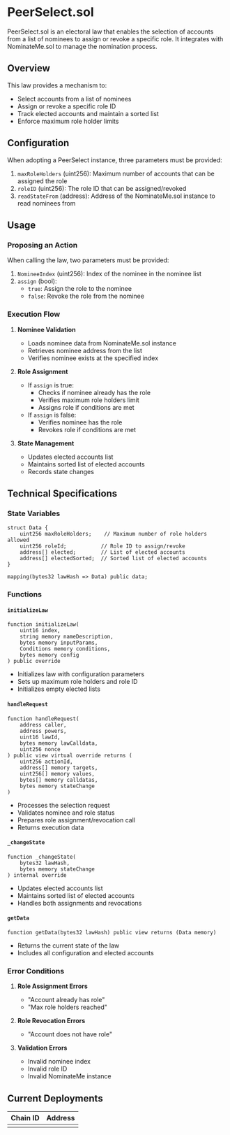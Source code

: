 # PeerSelect.sol

PeerSelect.sol is an electoral law that enables the selection of accounts from a list of nominees to assign or revoke a specific role. It integrates with NominateMe.sol to manage the nomination process.

## Overview

This law provides a mechanism to:
- Select accounts from a list of nominees
- Assign or revoke a specific role ID
- Track elected accounts and maintain a sorted list
- Enforce maximum role holder limits

## Configuration

When adopting a PeerSelect instance, three parameters must be provided:

1. `maxRoleHolders` (uint256): Maximum number of accounts that can be assigned the role
2. `roleID` (uint256): The role ID that can be assigned/revoked
3. `readStateFrom` (address): Address of the NominateMe.sol instance to read nominees from

## Usage

### Proposing an Action

When calling the law, two parameters must be provided:

1. `NomineeIndex` (uint256): Index of the nominee in the nominee list
2. `assign` (bool): 
   - `true`: Assign the role to the nominee
   - `false`: Revoke the role from the nominee

### Execution Flow

1. **Nominee Validation**
   - Loads nominee data from NominateMe.sol instance
   - Retrieves nominee address from the list
   - Verifies nominee exists at the specified index

2. **Role Assignment**
   - If `assign` is true:
     - Checks if nominee already has the role
     - Verifies maximum role holders limit
     - Assigns role if conditions are met
   - If `assign` is false:
     - Verifies nominee has the role
     - Revokes role if conditions are met

3. **State Management**
   - Updates elected accounts list
   - Maintains sorted list of elected accounts
   - Records state changes

## Technical Specifications

### State Variables

```solidity
struct Data {
    uint256 maxRoleHolders;    // Maximum number of role holders allowed
    uint256 roleId;           // Role ID to assign/revoke
    address[] elected;        // List of elected accounts
    address[] electedSorted;  // Sorted list of elected accounts
}

mapping(bytes32 lawHash => Data) public data;
```

### Functions

#### `initializeLaw`
```solidity
function initializeLaw(
    uint16 index,
    string memory nameDescription,
    bytes memory inputParams,
    Conditions memory conditions,
    bytes memory config
) public override
```
- Initializes law with configuration parameters
- Sets up maximum role holders and role ID
- Initializes empty elected lists

#### `handleRequest`
```solidity
function handleRequest(
    address caller,
    address powers,
    uint16 lawId,
    bytes memory lawCalldata,
    uint256 nonce
) public view virtual override returns (
    uint256 actionId,
    address[] memory targets,
    uint256[] memory values,
    bytes[] memory calldatas,
    bytes memory stateChange
)
```
- Processes the selection request
- Validates nominee and role status
- Prepares role assignment/revocation call
- Returns execution data

#### `_changeState`
```solidity
function _changeState(
    bytes32 lawHash,
    bytes memory stateChange
) internal override
```
- Updates elected accounts list
- Maintains sorted list of elected accounts
- Handles both assignments and revocations

#### `getData`
```solidity
function getData(bytes32 lawHash) public view returns (Data memory)
```
- Returns the current state of the law
- Includes all configuration and elected accounts

### Error Conditions

1. **Role Assignment Errors**
   - "Account already has role"
   - "Max role holders reached"

2. **Role Revocation Errors**
   - "Account does not have role"

3. **Validation Errors**
   - Invalid nominee index
   - Invalid role ID
   - Invalid NominateMe instance

## Current Deployments

| Chain ID | Address  |
| -------  | -------- | 
|          |          | 



